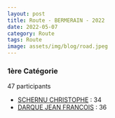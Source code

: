 ```yaml
---
layout: post
title: Route - BERMERAIN - 2022
date: 2022-05-07
category: Route
tags: Route
image: assets/img/blog/road.jpeg
---
```


### 1ère Catégorie
47 participants
- [SCHERNU CHRISTOPHE](https://teamspecializedlille.github.io/works/schernuchristophe) : 34
- [DARQUE JEAN FRANCOIS](https://teamspecializedlille.github.io/works/darquejeanfrancois) : 36
